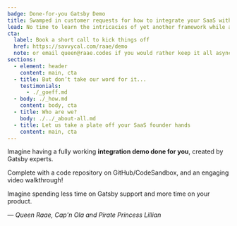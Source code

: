 ```yaml
---
badge: Done-for-you Gatsby Demo
title: Swamped in customer requests for how to integrate your SaaS with Gatsby?
lead: No time to learn the intricacies of yet another framework while also building and maintaining your product?
cta:
  label: Book a short call to kick things off
  href: https://savvycal.com/raae/demo
  note: or email queen@raae.codes if you would rather keep it all asynchronous
sections:
  - element: header
    content: main, cta
  - title: But don’t take our word for it...
    testimonials:
      - ./_goeff.md
  - body: ./_how.md
    content: body, cta
  - title: Who are we?
    body: ./../_about-all.md
  - title: Let us take a plate off your SaaS founder hands
    content: main, cta
---
```


Imagine having a fully working **integration demo done for you**, created by Gatsby experts.

Complete with a code repository on GitHub/CodeSandbox, and an engaging video walkthrough!

Imagine spending less time on Gatsby support and more time on your product.

<cite>— Queen Raae, Cap'n Ola and Pirate Princess Lillian</cite>
